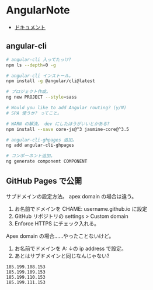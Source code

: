 AngularNote
===

- [ドキュメント](https://angular.jp/docs)

## angular-cli

```bash
# angular-cli 入ってたっけ?
npm ls --depth=0 -g

# angular-cli インストール。
npm install -g @angular/cli@latest

# プロジェクト作成。
ng new PROJECT --style=sass

# Would you like to add Angular routing? (y/N)
# SPA 使うか? ってこと。

# WARN の解決。 dev にしたほうがいいとかある?
npm install --save core-js@^3 jasmine-core@^3.5

# angular-cli-ghpages 追加。
ng add angular-cli-ghpages

# コンポーネント追加。
ng generate component COMPONENT
```

## GitHub Pages で公開

サブドメインの設定方法。 apex domain の場合は違う。

1. お名前でドメインを CHAME: username.github.io に設定
1. GitHub リポジトリの settings > Custom domain
1. Enforce HTTPS にチェック入れる。

Apex domain の場合……やったことないけど。

1. お名前でドメインを A: ↓の ip address で設定。
1. あとはサブドメインと同じなんじゃない?

```plaintext
185.199.108.153
185.199.109.153
185.199.110.153
185.199.111.153
```
